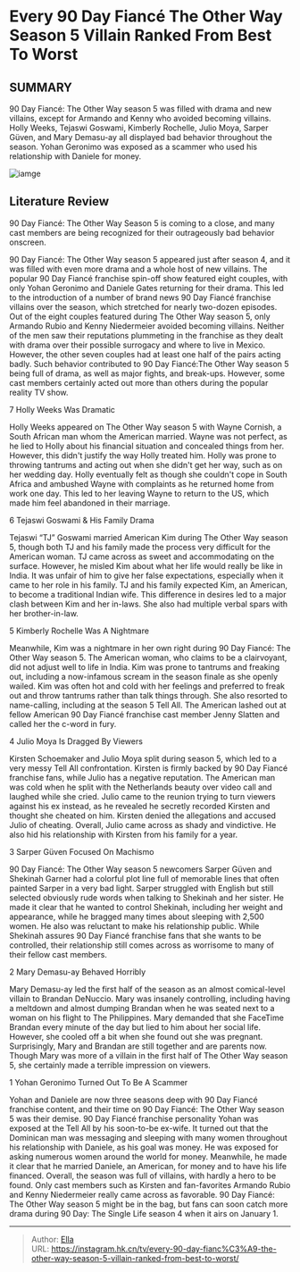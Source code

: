 # Every 90 Day Fiancé The Other Way Season 5 Villain Ranked From Best To Worst


## SUMMARY 


 90 Day Fiancé: The Other Way season 5 was filled with drama and new villains, except for Armando and Kenny who avoided becoming villains. 
 Holly Weeks, Tejaswi Goswami, Kimberly Rochelle, Julio Moya, Sarper Güven, and Mary Demasu-ay all displayed bad behavior throughout the season. 
 Yohan Geronimo was exposed as a scammer who used his relationship with Daniele for money. 

![iamge](https://static1.srcdn.com/wordpress/wp-content/uploads/2023/12/retitled_-every-90-day-fianc-_-the-other-way-season-5-villain-ranked-from-best-to-worst.jpg)

## Literature Review
90 Day Fiancé: The Other Way Season 5 is coming to a close, and many cast members are being recognized for their outrageously bad behavior onscreen.




90 Day Fiancé: The Other Way season 5 appeared just after season 4, and it was filled with even more drama and a whole host of new villains. The popular 90 Day Fiancé franchise spin-off show featured eight couples, with only Yohan Geronimo and Daniele Gates returning for their drama. This led to the introduction of a number of brand news 90 Day Fiancé franchise villains over the season, which stretched for nearly two-dozen episodes.
Out of the eight couples featured during The Other Way season 5, only Armando Rubio and Kenny Niedermeier avoided becoming villains. Neither of the men saw their reputations plummeting in the franchise as they dealt with drama over their possible surrogacy and where to live in Mexico. However, the other seven couples had at least one half of the pairs acting badly. Such behavior contributed to 90 Day Fiancé:The Other Way season 5 being full of drama, as well as major fights, and break-ups. However, some cast members certainly acted out more than others during the popular reality TV show. 









 








 7  Holly Weeks Was Dramatic 


 







Holly Weeks appeared on The Other Way season 5 with Wayne Cornish, a South African man whom the American married. Wayne was not perfect, as he lied to Holly about his financial situation and concealed things from her. However, this didn&#39;t justify the way Holly treated him. Holly was prone to throwing tantrums and acting out when she didn&#39;t get her way, such as on her wedding day. Holly eventually felt as though she couldn&#39;t cope in South Africa and ambushed Wayne with complaints as he returned home from work one day. This led to her leaving Wayne to return to the US, which made him feel abandoned in their marriage.





 6  Tejaswi Goswami &amp; His Family Drama 
        

Tejaswi “TJ” Goswami married American Kim during The Other Way season 5, though both TJ and his family made the process very difficult for the American woman. TJ came across as sweet and accommodating on the surface. However, he misled Kim about what her life would really be like in India. It was unfair of him to give her false expectations, especially when it came to her role in his family. TJ and his family expected Kim, an American, to become a traditional Indian wife. This difference in desires led to a major clash between Kim and her in-laws. She also had multiple verbal spars with her brother-in-law.





 5  Kimberly Rochelle Was A Nightmare 
        

Meanwhile, Kim was a nightmare in her own right during 90 Day Fiancé: The Other Way season 5. The American woman, who claims to be a clairvoyant, did not adjust well to life in India. Kim was prone to tantrums and freaking out, including a now-infamous scream in the season finale as she openly wailed. Kim was often hot and cold with her feelings and preferred to freak out and throw tantrums rather than talk things through. She also resorted to name-calling, including at the season 5 Tell All. The American lashed out at fellow American 90 Day Fiancé franchise cast member Jenny Slatten and called her the c-word in fury.





 4  Julio Moya Is Dragged By Viewers 
        

Kirsten Schoemaker and Julio Moya split during season 5, which led to a very messy Tell All confrontation. Kirsten is firmly backed by 90 Day Fiancé franchise fans, while Julio has a negative reputation. The American man was cold when he split with the Netherlands beauty over video call and laughed while she cried. Julio came to the reunion trying to turn viewers against his ex instead, as he revealed he secretly recorded Kirsten and thought she cheated on him. Kirsten denied the allegations and accused Julio of cheating. Overall, Julio came across as shady and vindictive. He also hid his relationship with Kirsten from his family for a year.





 3  Sarper Güven Focused On Machismo 
        

90 Day Fiancé: The Other Way season 5 newcomers Sarper Güven and Shekinah Garner had a colorful plot line full of memorable lines that often painted Sarper in a very bad light. Sarper struggled with English but still selected obviously rude words when talking to Shekinah and her sister. He made it clear that he wanted to control Shekinah, including her weight and appearance, while he bragged many times about sleeping with 2,500 women. He also was reluctant to make his relationship public. While Shekinah assures 90 Day Fiancé franchise fans that she wants to be controlled, their relationship still comes across as worrisome to many of their fellow cast members.





 2  Mary Demasu-ay Behaved Horribly 


 







Mary Demasu-ay led the first half of the season as an almost comical-level villain to Brandan DeNuccio. Mary was insanely controlling, including having a meltdown and almost dumping Brandan when he was seated next to a woman on his flight to The Philippines. Mary demanded that she FaceTime Brandan every minute of the day but lied to him about her social life. However, she cooled off a bit when she found out she was pregnant. Surprisingly, Mary and Brandan are still together and are parents now. Though Mary was more of a villain in the first half of The Other Way season 5, she certainly made a terrible impression on viewers.





 1  Yohan Geronimo Turned Out To Be A Scammer 


Yohan and Daniele are now three seasons deep with 90 Day Fiancé franchise content, and their time on 90 Day Fiancé: The Other Way season 5 was their demise. 90 Day Fiancé franchise personality Yohan was exposed at the Tell All by his soon-to-be ex-wife. It turned out that the Dominican man was messaging and sleeping with many women throughout his relationship with Daniele, as his goal was money. He was exposed for asking numerous women around the world for money. Meanwhile, he made it clear that he married Daniele, an American, for money and to have his life financed.
Overall, the season was full of villains, with hardly a hero to be found. Only cast members such as Kirsten and fan-favorites Armando Rubio and Kenny Niedermeier really came across as favorable. 90 Day Fiancé: The Other Way season 5 might be in the bag, but fans can soon catch more drama during 90 Day: The Single Life season 4 when it airs on January 1.


---

> Author: [Ella](https://instagram.hk.cn/)  
> URL: https://instagram.hk.cn/tv/every-90-day-fianc%C3%A9-the-other-way-season-5-villain-ranked-from-best-to-worst/  

